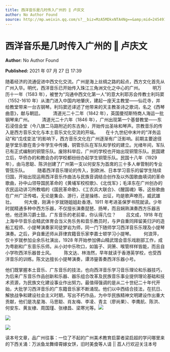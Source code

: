```yaml
---
title: 西洋音乐是几时传入广州的 ‖ 卢庆文
author: No Author Found
source: http://mp.weixin.qq.com/s?__biz=MzA5MDkxNTA4Ng==&amp;mid=2454911308&amp;idx=1&amp;sn=d50577c30c18efa0413ca10414a1bd01&amp;chksm=87a2312db0d5b83b9536a07d845016bdd015e3a6fd96f2c24adb7491184e4245975563e758d6#rd
---
```


# 西洋音乐是几时传入广州的 ‖ 卢庆文

**Author:** No Author Found

**Published:** 2021 年 07 月 27 日 17:39

随着经济的流通促进中西文化交流。广州是海上丝绸之路的起点，西方文化首先从广州入华。明代，西洋音乐已开始传入珠江三角洲文化之中心的广州。        明万历十一年（1583 年），被誉为“沟通中西文化第一人”的意大利耶苏会传教士利玛窦（1552-1610 年）从澳门进入中国内地肇庆，建起一座天主教堂——仙花寺，并给教堂带来一台古钢琴。利玛窦还译述了他带来的天主教圣诗之歌词，名之《西琴曲意》，献与朝廷。        清道光二十二年（1842 年），英国曼彻斯特商人海运一批钢琴来广州。        清道光二十六年（1846 年），广州出现第一个基督教堂——东石浸信会堂（今八旗二马路附近的东古角），开始传出圣咏和琴声。宗教音乐的传入是西方音乐文化与本土音乐文化交流的开端。      在十九世纪中末叶的“洋务运动”和“戊戌变法”的影响下，西方音乐文化在广州逐渐有广泛影响。前期主要途径是学堂乐歌在青少年学生中传播，铜管乐队在军队和学校的建立。光绪年间，军队已有正式编制的铜管乐队。废除科举后，广州的学校也开始出现铜管乐队。民国建立后，华侨办的和教会办的学校都纷纷办起学生铜管乐队。民国十八年（1929 年），由马思聪、陈洪创建了广州第一支以何安东为首席的三十多人单管制的专业管弦乐队。        随着西洋音乐理论的传入，到欧洲、日本学习音乐的留学生陆续归国，开始出现运用西洋音乐作曲法与民族音调结合创作及以外国歌曲填词的革命歌曲，孙中山领导国民革命的《黄埔军校校歌》、《北伐军》；毛泽东在广州创办的农民运动讲习所教唱的《国民革命歌》、《工农兵大联合》、《醒国魂》等。这些歌曲在广州广泛传唱，无论是集会、游行，还是操练、出征，均是歌声嘹亮，威武雄壮。        何大傻，刚满十岁就随姐姐赴香港。1911 年考进圣保罗书院就读。少年时就精通多种中西方乐器，不仅擅长演奏琵琶、扬琴，而且娴熟演奏西方乐器吉他，他还熟习爵士鼓。广东音乐的老前辈，你认得几位？        吕文成，1918 年在上海中华音乐会精武体育会当义务乐务和音乐教员时，与尹自重同拜留美归沪的造船工程师、小提琴演奏家司徒梦岩为师，同一门下随师学习西洋音乐乐理及小提琴演奏。之后，尹自重还师从菲律宾籍音乐家李嘉士顿学习小提琴。        何浪萍，仅十岁就参加业余乐社演出，1928 年开始参加佛山精武馆会音乐戏剧部工作，成为粤剧和广东音乐乐师。从小对中乐吹口，如笛子、洞箫、喉管样样皆能，而且自小学吹西洋乐器昔士风。        陈文达、林浩然，早年就读于香港英学校，也受西洋音乐的训练。陈文达擅长小提琴演奏，谭沛鋆善奏西洋乐器小号。

他们既掌握本土音乐、广东音乐的技法，也向西洋音乐学习音乐理论和乐器技巧，为后来广东音乐作品创新和乐器、器乐组合改革及民族音乐事业提供理论基础和技术资源，为民族文化建设事业作出努力。最值得强调的是从二十世纪二十年代开始，大批学习西洋音乐的广东籍音乐家不断涌现。他们以中西结合技法，在抗日、解放战争和建设社会主义时期，写出不朽作品，为中华民族精神文明建设作出重大贡献，他们是冼星海、马思聪、肖友梅、李凌、青主（廖尚果）、李鹰航、陈洪、何安东、黄友棣、周国瑾、张棣昌、梁寒光等。![](https://mmbiz.qpic.cn/mmbiz_jpg/PJWG74pLsMYWh1wwz2zrLKTNYPsK5DdzlFoqO588icibKC0FxbV8fqrPC2VACxrnp5xxLL71DibT4MbLOjDwmyibnQ/640)

![](https://mmbiz.qpic.cn/mmbiz_jpg/PJWG74pLsMYWh1wwz2zrLKTNYPsK5DdzoFwfDqv1kHibdmYTdVo5lZ6WA3ZN9X8tNglasZFu5QY5nf3Wpecy2Wg/640)

![](https://mmbiz.qpic.cn/mmbiz_jpg/PJWG74pLsMYWh1wwz2zrLKTNYPsK5DdzHe8R7nNP3LsUoy9VcNCg6wUibpDoOmZoY7T0HyGrjbm6LDEZ18Fc7Og/640)

读本号文章，品广州往事：一位了不起的广州美术教育启蒙者梁启超的学问哪里来的下西关涌：万派鱼龙舞绛霄嫁女饼，旧时美食等人请 || 荔人行欢迎关注本号
